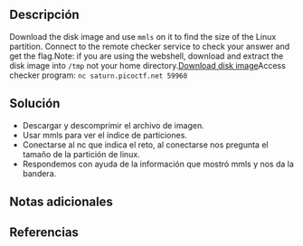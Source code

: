## Descripción
Download the disk image and use `mmls` on it to find the size of the Linux partition. Connect to the remote checker service to check your answer and get the flag.Note: if you are using the webshell, download and extract the disk image into `/tmp` not your home directory.[Download disk image](https://artifacts.picoctf.net/c/164/disk.img.gz)Access checker program: `nc saturn.picoctf.net 59960`
## Solución
- Descargar y descomprimir el archivo de imagen.
- Usar mmls para ver el índice de particiones.
- Conectarse al nc que indica el reto, al conectarse nos pregunta el tamaño de la partición de linux.
- Respondemos con ayuda de la información que mostró mmls y nos da la bandera.
## Notas adicionales
## Referencias